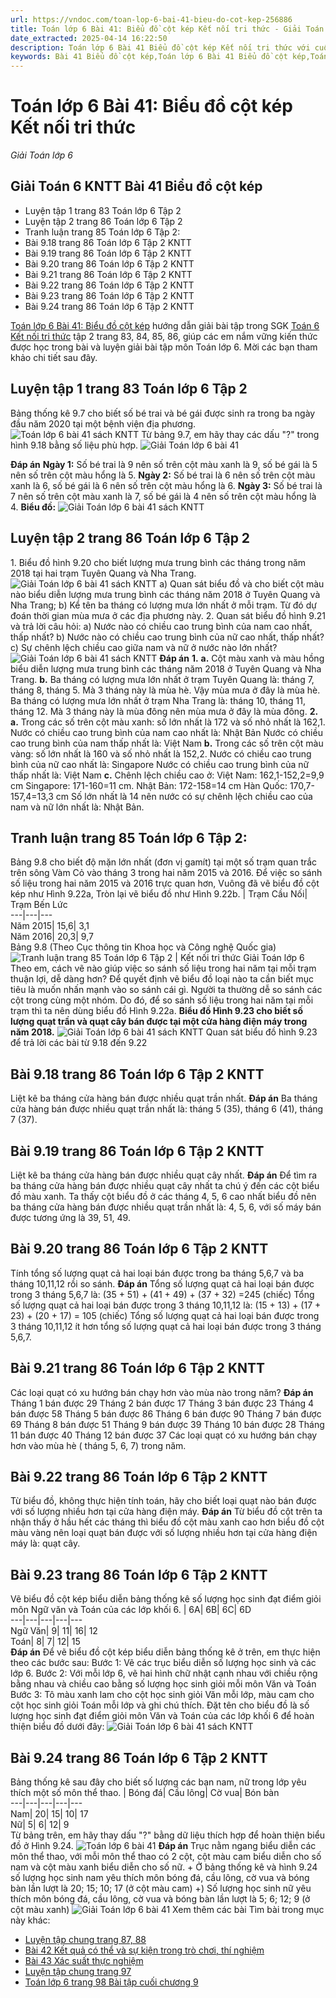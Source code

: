 ```yaml
---
url: https://vndoc.com/toan-lop-6-bai-41-bieu-do-cot-kep-256886
title: Toán lớp 6 Bài 41: Biểu đồ cột kép Kết nối tri thức - Giải Toán lớp 6 - VnDoc.com
date_extracted: 2025-04-14 16:22:50
description: Toán lớp 6 Bài 41 Biểu đồ cột kép Kết nối tri thức với cuộc sống Có lời giải chi tiết cho từng bài tập cho các em học sinh tham khảo luyện Giải Toán 6 Chương 9 tập 2.
keywords: Bài 41 Biểu đồ cột kép,Toán lớp 6 Bài 41 Biểu đồ cột kép,Toán lớp 6 trang 86 tập 2 kết nối tri thức,Giải Toán 6 kết nối tri thức bài 41,toán lớp 6 kết nối tri thức bài 41,toán 6,toán lớp 6,giải toán lớp 6,giải toán 6,toán lớp 6 kết nối tri thức,toán 6 kết nối tri thức,giải toán 6 tập 2 kết nối tri thức,giải toán 6 trang 86 Kết nối tri thức,Toán lớp 6 trang 86 kết nối tri thức,toán lớp 6 bài 41 kết nối tri thức
---
```


# Toán lớp 6 Bài 41: Biểu đồ cột kép Kết nối tri thức
 _Giải Toán lớp 6_
## Giải Toán 6 KNTT Bài 41 Biểu đồ cột kép
  * Luyện tập 1 trang 83 Toán lớp 6 Tập 2
  * Luyện tập 2 trang 86 Toán lớp 6 Tập 2
  * Tranh luận trang 85 Toán lớp 6 Tập 2: 
  * Bài 9.18 trang 86 Toán lớp 6 Tập 2 KNTT
  * Bài 9.19 trang 86 Toán lớp 6 Tập 2 KNTT
  * Bài 9.20 trang 86 Toán lớp 6 Tập 2 KNTT
  * Bài 9.21 trang 86 Toán lớp 6 Tập 2 KNTT
  * Bài 9.22 trang 86 Toán lớp 6 Tập 2 KNTT
  * Bài 9.23 trang 86 Toán lớp 6 Tập 2 KNTT
  * Bài 9.24 trang 86 Toán lớp 6 Tập 2 KNTT

[Toán lớp 6 Bài 41: Biểu đồ cột kép](<https://vndoc.com/toan-lop-6-bai-41-bieu-do-cot-kep-256886>) hướng dẫn giải bài tập trong SGK [Toán 6 Kết nối tri thức](<https://vndoc.com/mon-toan-lop6>) tập 2 trang 83, 84, 85, 86, giúp các em nắm vững kiến thức được học trong bài và luyện giải bài tập môn Toán lớp 6. Mời các bạn tham khảo chi tiết sau đây.
## Luyện tập 1 trang 83 Toán lớp 6 Tập 2
Bảng thống kê 9.7 cho biết số bé trai và bé gái được sinh ra trong ba ngày đầu năm 2020 tại một bệnh viện địa phương.
![Toán lớp 6 bài 41 sách KNTT](https://i.vdoc.vn/data/image/2022/02/20/Giai-toan-lop-6-bai-41-KNTT-1.png)
Từ bảng 9.7, em hãy thay các dấu "?" trong hình 9.18 bằng số liệu phù hợp.
![Giải Toán lớp 6 bài 41](https://i.vdoc.vn/data/image/2022/02/20/Giai-toan-lop-6-bai-41-KNTT-2-png.png)  

**Đáp án**
**Ngày 1:** Số bé trai là 9 nên số trên cột màu xanh là 9, số bé gái là 5 nên số trên cột màu hổng là 5.
**Ngày 2:** Số bé trai là 6 nên số trên cột màu xanh là 6, số bé gái là 6 nên số trên cột màu hổng là 6.
**Ngày 3:** Số bé trai là 7 nên số trên cột màu xanh là 7, số bé gái là 4 nên số trên cột màu hổng là 4.
**Biểu đồ:**
![Giải Toán lớp 6 bài 41 sách KNTT](https://i.vdoc.vn/data/image/2022/02/20/luyen-tap-1-trang-83-toan-lop-6-tap-2-ket-noi-tri-thuc-2.png)
## Luyện tập 2 trang 86 Toán lớp 6 Tập 2
1\. Biểu đồ hình 9.20 cho biết lượng mưa trung bình các tháng trong năm 2018 tại hai trạm Tuyên Quang và Nha Trang.
![Giải Toán lớp 6 bài 41 sách KNTT](https://i.vdoc.vn/data/image/2022/02/20/Giai-toan-lop-6-bai-41-KNTT-3.jpg)
a\) Quan sát biểu đồ và cho biết cột màu nào biểu diễn lượng mưa trung bình các tháng năm 2018 ở Tuyên Quang và Nha Trang;
b\) Kể tên ba tháng có lượng mưa lớn nhất ở mỗi trạm. Từ đó dự đoán thời gian mùa mưa ở các địa phương này.
2.
Quan sát biểu đồ hình 9.21 và trả lời câu hỏi:
a\) Nước nào có chiều cao trung bình của nam cao nhất, thấp nhất?
b\) Nước nào có chiều cao trung bình của nữ cao nhất, thấp nhất?
c\) Sự chênh lệch chiều cao giữa nam và nữ ở nước nào lớn nhất?
![Giải Toán lớp 6 bài 41 sách KNTT](https://i.vdoc.vn/data/image/2022/02/20/Giai-toan-lop-6-bai-41-KNTT-4.jpg)
**Đáp án**
**1.**
**a.**
Cột màu xanh và màu hồng biểu diễn lượng mưa trung bình các tháng năm 2018 ở Tuyên Quang và Nha Trang.
**b.**
Ba tháng có lượng mưa lớn nhất ở trạm Tuyên Quang là: tháng 7, tháng 8, tháng 5.
Mà 3 tháng này là mùa hè. Vậy mùa mưa ở đây là mùa hè.
Ba tháng có lượng mưa lớn nhất ở trạm Nha Trang là: tháng 10, tháng 11, tháng 12.
Mà 3 tháng này là mùa đông nên mùa mưa ở đây là mùa đông.
**2.**
**a.**
Trong các số trên cột màu xanh: số lớn nhất là 172 và số nhỏ nhất là 162,1.
Nước có chiều cao trung bình của nam cao nhất là: Nhật Bản
Nước có chiều cao trung bình của nam thấp nhất là: Việt Nam
**b.**
Trong các số trên cột màu vàng: số lớn nhất là 160 và số nhỏ nhất là 152,2.
Nước có chiều cao trung bình của nữ cao nhất là: Singapore
Nước có chiều cao trung bình của nữ thấp nhất là: Việt Nam
**c.**
Chênh lệch chiều cao ở:
Việt Nam: 162,1-152,2=9,9 cm
Singapore: 171-160=11 cm.
Nhật Bản: 172-158=14 cm
Hàn Quốc: 170,7-157,4=13,3 cm
Số lớn nhất là 14 nên nước có sự chênh lệch chiều cao của nam và nữ lớn nhất là: Nhật Bản.
## **Tranh luận trang 85 Toán lớp 6 Tập 2:**
Bảng 9.8 cho biết độ mặn lớn nhất \(đơn vị gamít\) tại một số trạm quan trắc trên sông Vàm Cỏ vào tháng 3 trong hai năm 2015 và 2016.
Để việc so sánh số liệu trong hai năm 2015 và 2016 trực quan hơn, Vuông đã vẽ biểu đồ cột kép như Hình 9.22a, Tròn lại vẽ biểu đồ như Hình 9.22b.
| Trạm Cầu Nối| Trạm Bến Lức  
---|---|---  
Năm 2015| 15,6| 3,1  
Năm 2016| 20,3| 9,7  
Bảng 9.8
\(Theo Cục thông tin Khoa học và Công nghệ Quốc gia\)
![Tranh luận trang 85 Toán lớp 6 Tập 2 | Kết nối tri thức Giải Toán lớp 6](https://i.vdoc.vn/data/image/2023/04/05/tranh-luan-trang-85-toan-lop-6-tap-2-ket-noi-tri-thuc-1.png)
Theo em, cách vẽ nào giúp việc so sánh số liệu trong hai năm tại mỗi trạm thuận lợi, dễ dàng hơn?
Để quyết định vẽ biểu đồ loại nào ta cần biết mục tiêu là muốn nhấn mạnh vào so sánh cái gì. Người ta thường dễ so sánh các cột trong cùng một nhóm. Do đó, để so sánh số liệu trong hai năm tại mỗi trạm thì ta nên dùng biểu đồ Hình 9.22a.
**Biểu đồ Hình 9.23 cho biết số lượng quạt trần và quạt cây bán được tại một cửa hàng điện máy trong năm 2018.**
![Giải Toán lớp 6 bài 41 sách KNTT](https://i.vdoc.vn/data/image/2022/02/20/bai-9-18-trang-86-toan-lop-6-tap-2-ket-noi-tri-thuc-1.png)
Quan sát biểu đồ hình 9.23 để trả lời các bài từ 9.18 đến 9.22
## Bài 9.18 trang 86 Toán lớp 6 Tập 2 KNTT
Liệt kê ba tháng cửa hàng bán được nhiều quạt trần nhất.
**Đáp án**
Ba tháng cửa hàng bán được nhiều quạt trần nhất là: tháng 5 \(35\), tháng 6 \(41\), tháng 7 \(37\).
## Bài 9.19 trang 86 Toán lớp 6 Tập 2 KNTT
Liệt kê ba tháng cửa hàng bán được nhiều quạt cây nhất.
**Đáp án**
Để tìm ra ba tháng cửa hàng bán được nhiều quạt cây nhất ta chú ý đến các cột biểu đồ màu xanh.
Ta thấy cột biểu đồ ở các tháng 4, 5, 6 cao nhất biểu đồ nên ba tháng cửa hàng bán được nhiều quạt trần nhất là: 4, 5, 6, với số máy bán được tương ứng là 39, 51, 49.
## Bài 9.20 trang 86 Toán lớp 6 Tập 2 KNTT
Tính tổng số lượng quạt cả hai loại bán được trong ba tháng 5,6,7 và ba tháng 10,11,12 rồi so sánh.
**Đáp án**
Tổng số lượng quạt cả hai loại bán được trong 3 tháng 5,6,7 là:
\(35 + 51\) + \(41 + 49\) + \(37 + 32\) =245 \(chiếc\)
Tổng số lượng quạt cả hai loại bán được trong 3 tháng 10,11,12 là:
\(15 + 13\) + \(17 + 23\) + \(20 + 17\) = 105 \(chiếc\)
Tổng số lượng quạt cả hai loại bán được trong 3 tháng 10,11,12 ít hơn tổng số lượng quạt cả hai loại bán được trong 3 tháng 5,6,7.
## Bài 9.21 trang 86 Toán lớp 6 Tập 2 KNTT
Các loại quạt có xu hướng bán chạy hơn vào mùa nào trong năm?
**Đáp án**
Tháng 1 bán được 29
Tháng 2 bán được 17
Tháng 3 bán được 23
Tháng 4 bán được 58
Tháng 5 bán được 86
Tháng 6 bán được 90
Tháng 7 bán được 69
Tháng 8 bán được 51
Tháng 9 bán được 39
Tháng 10 bán được 28
Tháng 11 bán được 40
Tháng 12 bán được 37
Các loại quạt có xu hướng bán chạy hơn vào mùa hè \( tháng 5, 6, 7\) trong năm.
## Bài 9.22 trang 86 Toán lớp 6 Tập 2 KNTT
Từ biểu đồ, không thực hiện tính toán, hãy cho biết loại quạt nào bán được với số lượng nhiều hơn tại cửa hàng điện máy.
**Đáp án**
Từ biểu đồ cột trên ta nhận thấy ở hầu hết các tháng thì biểu đồ cột màu xanh cao hơn biểu đồ cột màu vàng nên loại quạt bán được với số lượng nhiều hơn tại cửa hàng điện máy là: quạt cây.
## Bài 9.23 trang 86 Toán lớp 6 Tập 2 KNTT
Vẽ biểu đồ cột kép biểu diễn bảng thống kê số lượng học sinh đạt điểm giỏi môn Ngữ văn và Toán của các lớp khối 6.
| 6A| 6B| 6C| 6D  
---|---|---|---|---  
Ngữ Văn| 9| 11| 16| 12  
Toán| 8| 7| 12| 15  
**Đáp án**
Để vẽ biểu đồ cột kép biểu diễn bảng thống kê ở trên, em thực hiện theo các bước sau:
Bước 1: Vẽ các trục biểu diễn số lượng học sinh và các lớp 6.
Bước 2: Với mỗi lớp 6, vẽ hai hình chữ nhật cạnh nhau với chiều rộng bằng nhau và chiều cao bằng số lượng học sinh giỏi mỗi môn Văn và Toán
Bước 3: Tô màu xanh lam cho cột học sinh giỏi Văn mỗi lớp, màu cam cho cột học sinh giỏi Toán mỗi lớp và ghi chú thích. Đặt tên cho biểu đồ là số lượng học sinh đạt điểm giỏi môn Văn và Toán của các lớp khối 6 để hoàn thiện biểu đồ dưới đây:
![Giải Toán lớp 6 bài 41 sách KNTT](https://i.vdoc.vn/data/image/2022/02/20/bai-9-23-trang-86-toan-lop-6-tap-2-ket-noi-tri-thuc-1.png)
## Bài 9.24 trang 86 Toán lớp 6 Tập 2 KNTT
Bảng thống kê sau đây cho biết số lượng các bạn nam, nữ trong lớp yêu thích một số môn thể thao.
| Bóng đá| Cầu lông| Cờ vua| Bón bàn  
---|---|---|---|---  
Nam| 20| 15| 10| 17  
Nữ| 5| 6| 12| 9  
Từ bảng trên, em hãy thay dấu "?" bằng dữ liệu thích hợp để hoàn thiện biểu đồ ở Hình 9.24.
![Toán lớp 6 bài 41](https://i.vdoc.vn/data/image/2022/02/20/bai-9-24-trang-86-toan-lop-6-tap-2-ket-noi-tri-thuc-1.png)
**Đáp án**
Trục nằm ngang biểu diễn các môn thể thao, với mỗi môn thể thao có 2 cột, cột màu cam biểu diễn cho số nam và cột màu xanh biểu diễn cho số nữ.
\+ Ở bảng thống kê và hình 9.24 số lượng học sinh nam yêu thích môn bóng đá, cầu lông, cờ vua và bóng bàn lần lượt là 20; 15; 10; 17 \(ở cột màu cam\)
+\) Số lượng học sinh nữ yêu thích môn bóng đá, cầu lông, cờ vua và bóng bàn lần lượt là 5; 6; 12; 9 \(ở cột màu xanh\)
![Giải Toán lớp 6 bài 41](https://i.vdoc.vn/data/image/2022/02/20/bai-9-24-trang-86-toan-lop-6-tap-2-ket-noi-tri-thuc-2.png)
Xem thêm các bài Tìm bài trong mục này khác:
  * [Luyện tập chung trang 87, 88 ](</toan-lop-6-luyen-tap-chung-trang-87-ket-noi-tri-thuc-256887>)
  * [Bài 42 Kết quả có thể và sự kiện trong trò chơi, thí nghiệm ](</toan-lop-6-bai-42-ket-qua-co-the-va-su-kien-trong-tro-choi-thi-nghiem-256888>)
  * [Bài 43 Xác suất thực nghiệm](</toan-lop-6-bai-43-xac-suat-thuc-nghiem-257293>)
  * [Luyện tập chung trang 97 ](</toan-lop-6-luyen-tap-chung-trang-97-ket-noi-tri-thuc-257303>)
  * [Toán lớp 6 trang 98 Bài tập cuối chương 9](</toan-lop-6-trang-98-bai-tap-cuoi-chuong-9-257310>)

